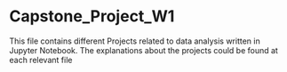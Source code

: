 # Capstone_Project_W1
This file contains different Projects related to data analysis written in Jupyter Notebook.
The explanations about the projects could be found at each relevant file
